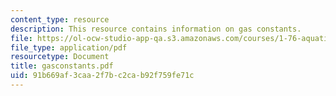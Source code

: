 ```yaml
---
content_type: resource
description: This resource contains information on gas constants.
file: https://ol-ocw-studio-app-qa.s3.amazonaws.com/courses/1-76-aquatic-chemistry-fall-2005/91b669af3caa2f7bc2cab92f759fe71c_gasconstants.pdf
file_type: application/pdf
resourcetype: Document
title: gasconstants.pdf
uid: 91b669af-3caa-2f7b-c2ca-b92f759fe71c
---
```

